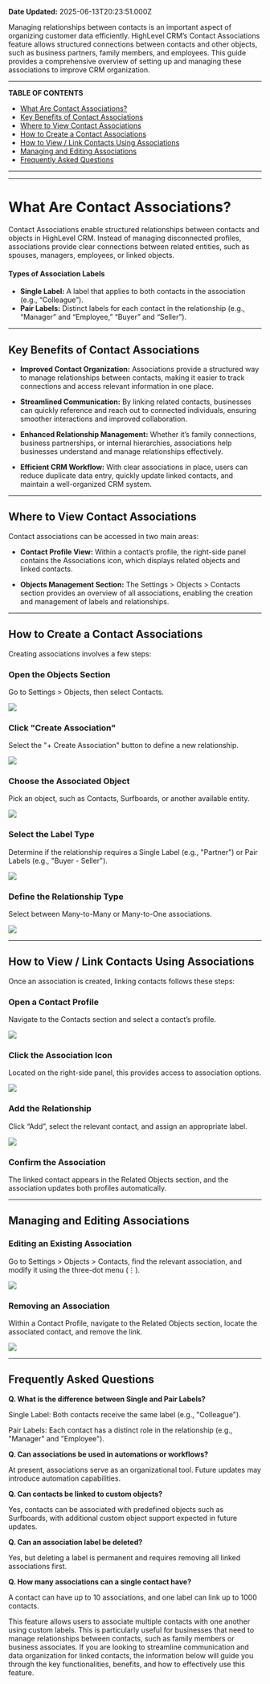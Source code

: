 **Date Updated:** 2025-06-13T20:23:51.000Z

Managing relationships between contacts is an important aspect of organizing customer data efficiently. HighLevel CRM’s Contact Associations feature allows structured connections between contacts and other objects, such as business partners, family members, and employees. This guide provides a comprehensive overview of setting up and managing these associations to improve CRM organization.

---

**TABLE OF CONTENTS**

* [What Are Contact Associations?](#What-Are-Contact-Associations?)
* [Key Benefits of Contact Associations](#Key-Benefits-of-Contact-Associations)
* [Where to View Contact Associations](#Where-to-View-Contact-Associations)
* [How to Create a Contact Associations](#How-to-Create-a-Contact-Associations)
* [How to View / Link Contacts Using Associations](#How-to-View-/-Link-Contacts-Using-Associations)
* [Managing and Editing Associations](#Managing-and-Editing-Associations)
* [Frequently Asked Questions](#Frequently-Asked-Questions)

---

  
---

# **What Are Contact Associations?**

  
Contact Associations enable structured relationships between contacts and objects in HighLevel CRM. Instead of managing disconnected profiles, associations provide clear connections between related entities, such as spouses, managers, employees, or linked objects.

  
#### **Types of Association Labels**

* **Single Label:** A label that applies to both contacts in the association (e.g., “Colleague”).
* **Pair Labels:** Distinct labels for each contact in the relationship (e.g., “Manager” and “Employee,” “Buyer” and “Seller”).

---

## **Key Benefits of Contact Associations**

  
* **Improved Contact Organization:** Associations provide a structured way to manage relationships between contacts, making it easier to track connections and access relevant information in one place.

  
* **Streamlined Communication:** By linking related contacts, businesses can quickly reference and reach out to connected individuals, ensuring smoother interactions and improved collaboration.

  
* **Enhanced Relationship Management:** Whether it’s family connections, business partnerships, or internal hierarchies, associations help businesses understand and manage relationships effectively.

  
* **Efficient CRM Workflow:** With clear associations in place, users can reduce duplicate data entry, quickly update linked contacts, and maintain a well-organized CRM system.

---

## **Where to View Contact Associations**

  
Contact associations can be accessed in two main areas:

  
* **Contact Profile View:** Within a contact’s profile, the right-side panel contains the Associations icon, which displays related objects and linked contacts.

  
* **Objects Management Section:** The Settings > Objects > Contacts section provides an overview of all associations, enabling the creation and management of labels and relationships.

---

## **How to Create a Contact Associations**

  
Creating associations involves a few steps:
  
  
### **Open the Objects Section**

  
Go to Settings > Objects, then select Contacts.

  
![](https://s3.amazonaws.com/cdn.freshdesk.com/data/helpdesk/attachments/production/155042764435/original/icaJSGWvD4zLfPCra5H2p_QaMAz38Igvyw.png?1741255187)
  
  
### **Click "Create Association"**

  
Select the "+ Create Association" button to define a new relationship.

  
![](https://s3.amazonaws.com/cdn.freshdesk.com/data/helpdesk/attachments/production/155042764456/original/VYaJ46n1_FIxelROYwCJ47GWdG88V8Aw-A.png?1741255210)
  
  
### **Choose the Associated Object**

  
Pick an object, such as Contacts, Surfboards, or another available entity.

  
![](https://s3.amazonaws.com/cdn.freshdesk.com/data/helpdesk/attachments/production/155042764485/original/bQ3d4Zgz0nEMGT602BQCiMmVxiYu2pxRtQ.png?1741255230)
  
  
### **Select the Label Type**

  
Determine if the relationship requires a Single Label (e.g., "Partner") or Pair Labels (e.g., "Buyer - Seller").

  
![](https://s3.amazonaws.com/cdn.freshdesk.com/data/helpdesk/attachments/production/155042764538/original/wUckypt_EZjBO-f_0OvZFnyaXftFTFhGZQ.png?1741255249)
  
  
### **Define the Relationship Type**

  
Select between Many-to-Many or Many-to-One associations.

  
![](https://s3.amazonaws.com/cdn.freshdesk.com/data/helpdesk/attachments/production/155042764594/original/zujX-ekNhLF60GVrIVWfzePlZsJSgAAvyQ.png?1741255274)

---

## **How to View / Link Contacts Using Associations**

  
Once an association is created, linking contacts follows these steps:
  
  
### **Open a Contact Profile**

  
Navigate to the Contacts section and select a contact’s profile.

  
![](https://s3.amazonaws.com/cdn.freshdesk.com/data/helpdesk/attachments/production/155042764620/original/6pnOVoglVfYRHUauQNzwiVCgePi9W4n5Qw.png?1741255300)
  
  
### **Click the Association Icon**

  
Located on the right-side panel, this provides access to association options.

  
![](https://s3.amazonaws.com/cdn.freshdesk.com/data/helpdesk/attachments/production/155042764672/original/JuQM4tlAWGX9Qg0L-DdsNiWVuJR1aIIVJg.png?1741255325)
  
  
### **Add the Relationship**

  
Click “Add”, select the relevant contact, and assign an appropriate label.

  
![](https://s3.amazonaws.com/cdn.freshdesk.com/data/helpdesk/attachments/production/155042766212/original/tYwGsSppQbUaxBLCknQ2qWxpUYzxxnWbNA.gif?1741256064)
  
  
### **Confirm the Association**

  
The linked contact appears in the Related Objects section, and the association updates both profiles automatically.

---

## **Managing and Editing Associations**
  
  
### **Editing an Existing Association**

  
Go to Settings > Objects > Contacts, find the relevant association, and modify it using the three-dot menu (⋮).

  
![](https://s3.amazonaws.com/cdn.freshdesk.com/data/helpdesk/attachments/production/155042764834/original/0vI3b0qJz7Bkt6GLczej1qMpJE1gjbcXrA.png?1741255410)
  
  
### **Removing an Association**

  
Within a Contact Profile, navigate to the Related Objects section, locate the associated contact, and remove the link.

  
![](https://s3.amazonaws.com/cdn.freshdesk.com/data/helpdesk/attachments/production/155042765305/original/2faMy4o40dghTlB4DnCg0DtRQgSPU_BUkg.gif?1741255625)

---

## **Frequently Asked Questions**

  
**Q. What is the difference between Single and Pair Labels?**

Single Label: Both contacts receive the same label (e.g., "Colleague").

Pair Labels: Each contact has a distinct role in the relationship (e.g., "Manager" and "Employee").

  
**Q. Can associations be used in automations or workflows?**

At present, associations serve as an organizational tool. Future updates may introduce automation capabilities.

  
**Q. Can contacts be linked to custom objects?**

Yes, contacts can be associated with predefined objects such as Surfboards, with additional custom object support expected in future updates.

  
**Q. Can an association label be deleted?**

Yes, but deleting a label is permanent and requires removing all linked associations first.

  
**Q. How many associations can a single contact have?**

A contact can have up to 10 associations, and one label can link up to 1000 contacts.

This feature allows users to associate multiple contacts with one another using custom labels. This is particularly useful for businesses that need to manage relationships between contacts, such as family members or business associates. If you are looking to streamline communication and data organization for linked contacts, the information below will guide you through the key functionalities, benefits, and how to effectively use this feature.